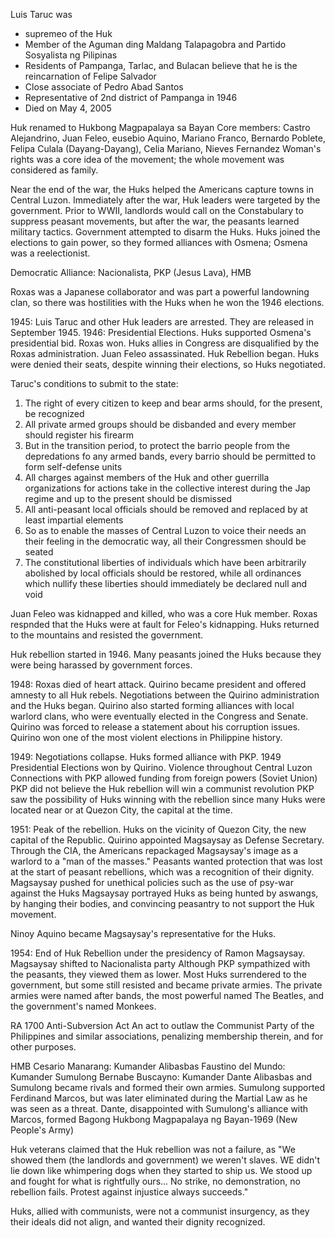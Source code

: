 Luis Taruc was 
* supremeo of the Huk
* Member of the Aguman ding Maldang Talapagobra and Partido Sosyalista ng Pilipinas
* Residents of Pampanga, Tarlac, and Bulacan believe that he is the reincarnation of Felipe Salvador
* Close associate of Pedro Abad Santos
* Representative of 2nd district of Pampanga in 1946
* Died on May 4, 2005

Huk renamed to Hukbong Magpapalaya sa Bayan
Core members: Castro Alejandrino, Juan Feleo, eusebio Aquino, Mariano Franco, Bernardo Poblete, Felipa Culala (Dayang-Dayang), Celia Mariano, Nieves Fernandez
Woman's rights was a core idea of the movement; the whole movement was considered as family.

Near the end of the war, the Huks helped the Americans capture towns in Central Luzon.
Immediately after the war, Huk leaders were targeted by the government.
Prior to WWII, landlords would call on the Constabulary to suppress peasant movements, but after the war, the peasants learned military tactics.
Government attempted to disarm the Huks.
Huks joined the elections to gain power, so they formed alliances with Osmena; Osmena was a reelectionist.

Democratic Alliance:
Nacionalista, PKP (Jesus Lava), HMB

Roxas was a Japanese collaborator and was part a powerful landowning clan, so there was hostilities with the Huks when he won the 1946 elections.

1945: Luis Taruc and other Huk leaders are arrested. They are released in September 1945.
1946: Presidential Elections. Huks supported Osmena's presidential bid. Roxas won. Huks allies in Congress are disqualified by the Roxas administration. Juan Feleo assassinated. Huk Rebellion began.
Huks were denied their seats, despite winning their elections, so Huks negotiated.

Taruc's conditions to submit to the state:
1. The right of every citizen to keep and bear arms should, for the present, be recognized
2. All private armed groups should be disbanded and every member should register his firearm
3. But in the transition period, to protect the barrio people from the depredations fo any armed bands, every barrio should be permitted to form self-defense units
4. All charges against members of the Huk and other guerrilla organizations for actions take in the collective interest during the Jap regime and up to the present should be dismissed
5. All anti-peasant local officials should be removed and replaced by at least impartial elements
6. So as to enable the masses of Central Luzon  to voice their needs an their feeling in the democratic way, all their Congressmen should be seated
7. The constitutional liberties of individuals which have been arbitrarily abolished by local officials should be restored, while all ordinances which nullify these liberties should immediately be declared null and void

Juan Feleo was kidnapped and killed, who was a core Huk member.
Roxas respnded that the Huks were at fault for Feleo's kidnapping.
Huks returned to the mountains and resisted the government.

Huk rebellion started in 1946.
Many peasants joined the Huks because they were being harassed by government forces.

1948: Roxas died of heart attack. Quirino became president and offered amnesty to all Huk rebels. Negotiations between the Quirino administration and the Huks began.
Quirino also started forming alliances with local warlord clans, who were eventually elected in the Congress and Senate.
Quirino was forced to release a statement about his corruption issues.
Quirino won one of the most violent elections in Philippine history.

1949: Negotiations collapse. Huks formed alliance with PKP. 1949 Presidential Elections won by Quirino. Violence throughout Central Luzon
Connections with PKP allowed funding from foreign powers (Soviet Union)
PKP did not believe the Huk rebellion will win a  communist revolution
PKP saw the possibility of Huks winning with the rebellion since many Huks were located near or at Quezon City, the capital at the time.

1951: Peak of the rebellion. Huks on the vicinity of Quezon City, the new capital of the Republic. Quirino appointed Magsaysay as Defense Secretary.
Through the CIA, the Americans repackaged Magsaysay's image as a warlord to a "man of the masses."
Peasants wanted protection that was lost at the start of peasant rebellions, which was a recognition of their dignity.
Magsaysay pushed for unethical policies such as the use of psy-war against the Huks
Magsaysay portrayed Huks as being hunted by aswangs, by hanging their bodies, and convincing peasantry to not support the Huk movement.

Ninoy Aquino became Magsaysay's representative for the Huks.

1954: End of Huk Rebellion under the presidency of Ramon Magsaysay.
Magsaysay shifted to Nacionalista party
Although PKP sympathized with the peasants, they viewed them as lower.
Most Huks surrendered to the government, but some still resisted and became private armies.
The private armies were named after bands, the most powerful named The Beatles, and the government's named Monkees.

RA 1700 Anti-Subversion Act
An act to outlaw the Communist Party of the Philippines and similar associations, penalizing membership therein, and for other purposes.

HMB
Cesario Manarang: Kumander Alibasbas
Faustino del Mundo: Kumander Sumulong
Bernabe Buscayno: Kumander Dante
Alibasbas and Sumulong became rivals and formed their own armies.
Sumulong supported Ferdinand Marcos, but was later eliminated during the Martial Law as he was seen as a threat.
Dante, disappointed with Sumulong's alliance with Marcos, formed Bagong Hukbong Magpapalaya ng Bayan-1969 (New People's Army)

Huk veterans claimed that the Huk rebellion was not a failure, as "We showed them (the landlords and government) we weren't slaves. WE didn't lie down like whimpering dogs when they started to ship us. We stood up and fought for what is rightfully ours... No strike, no demonstration, no rebellion fails. Protest against injustice always succeeds."

Huks, allied with communists, were not a communist insurgency, as they their ideals did not align, and wanted their dignity recognized.